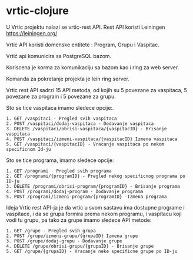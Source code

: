 # vrtic-clojure

U Vrtic projektu nalazi se vrtic-rest API.
Rest API koristi Leiningen https://leiningen.org/

Vrtic API koristi domenske entitete : Program, Grupu i Vaspitac.   

Vrtić api komunicira sa PostgreSQL bazom.  

Koriscena je korma za komunikaciju sa bazom kao i ring za web server.   

Komanda za pokretanje projekta je lein ring server.

Vrtic rest API sadrzi 15 API metoda, od kojih su 5 povezane za vaspitaca, 5 povezane za program i 5 povezane za grupu.

Sto se tice vaspitaca imamo sledece opcije:.    

    1. GET /vaspitaci - Pregled svih vaspitaca  
    2. POST /vaspitaci/dodaj-vaspitaca - Dodavanje vaspitaca
    3. DELETE /vaspitaci/obrisi-vaspitaca/{vaspitacID} - Brisanje vaspitaca
    4. POST /vaspitaci/izmeni-vaspitaca/{vaspitacID} Izmena vaspitaca
    5. GET /vaspitaci/{vaspitacID} - Vracanje vaspitaca po nekom specificnom Id-ju

Sto se tice programa, imamo sledece opcije:    

    1. GET /programi - Pregled svih programa
    2. GET /programi/{programID} - Pregled nekog specificnog programa po ID-ju
    3. DELETE /programi/obrisi-program/{programID} - Brisanje programa
    4. POST /programi/dodaj-program - Dodavanje programa
    5. POST /programi/izmeni-program/{programID} -Izmena programa

Ideja Vrtic rest API-ja je da vrtic u svom sastavu ima dostupne programe i vaspitace, i da se grupa formira prema nekom programu, i vaspitacu koji vodi tu grupu, pa tako za grupe imamo sledece API metode:   

    1. GET /grupe - Pregled svih grupa
    2. POST /grupe/izmeni-grupu/{grupaID} Izmena grupe
    3. POST /grupe/dodaj-grupu - Dodavanje grupe
    4. DELETE /grupe/obrisi-grupu/{grupaID} - Brisanje grupe
    5. GET /grupe/{grupaID} - Vracanje neke specificne grupe po ID-ju

